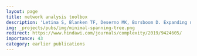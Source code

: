 ```yaml
---
layout: page
title: network analysis toolbox
description: 'Letina S, Blanken TF, Deserno MK, Borsboom D. Expanding network analysis tools in psychological networks: Minimal spanning trees, participation coefficients, and motif analysis applied to a network of 26 psychological attributes. Complexity 2019'
img: _projects/pubs/img/minimal-spanning-tree.png
redirect: https://www.hindawi.com/journals/complexity/2019/9424605/
importance: 43
category: earlier publications
---
```

